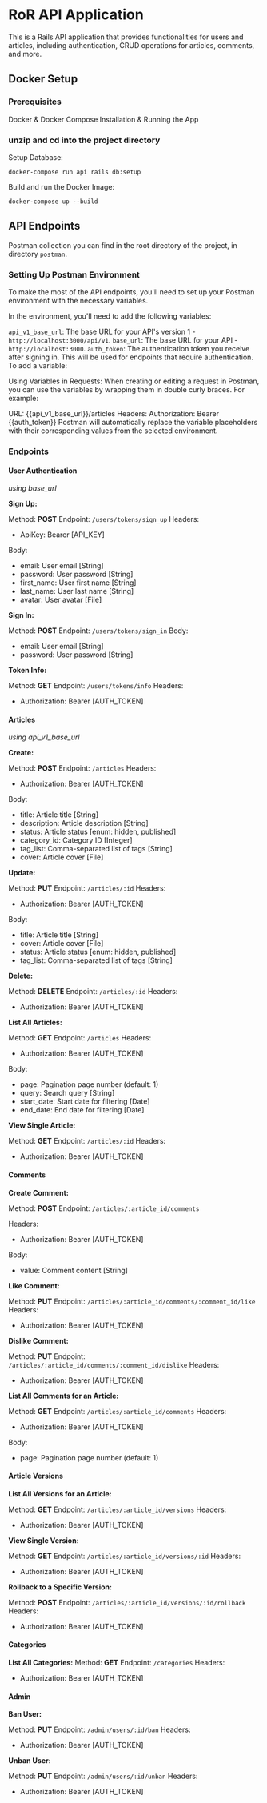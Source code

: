 # RoR API Application
This is a Rails API application that provides functionalities for users and articles,
including authentication, CRUD operations for articles, comments, and more.

## Docker Setup
### Prerequisites
Docker & Docker Compose
Installation & Running the App

### unzip and cd into the project directory

Setup Database:
```
docker-compose run api rails db:setup
```

Build and run the Docker Image:
```
docker-compose up --build
```

## API Endpoints
Postman collection you can find in the root directory of the project, in directory `postman`.

### Setting Up Postman Environment
To make the most of the API endpoints, you'll need to set up your Postman environment with the necessary variables.

In the environment, you'll need to add the following variables:

`api_v1_base_url`: The base URL for your API's version 1 - `http://localhost:3000/api/v1`.
`base_url`: The base URL for your API - `http://localhost:3000`.
`auth_token`: The authentication token you receive after signing in. This will be used for endpoints that require authentication.
To add a variable:

Using Variables in Requests:
When creating or editing a request in Postman, you can use the variables by wrapping them in double curly braces. For example:

URL: {{api_v1_base_url}}/articles
Headers: Authorization: Bearer {{auth_token}}
Postman will automatically replace the variable placeholders with their corresponding values from the selected environment.

### Endpoints

#### User Authentication

*using base_url*

**Sign Up:**

Method: **POST**
Endpoint: `/users/tokens/sign_up`
Headers:
 - ApiKey: Bearer [API_KEY]

Body:
- email: User email [String]
- password: User password [String]
- first_name: User first name [String]
- last_name: User last name [String]
- avatar: User avatar [File]

**Sign In:**

Method: **POST**
Endpoint: `/users/tokens/sign_in`
Body:
- email: User email [String]
- password: User password [String]

**Token Info:**

Method: **GET**
Endpoint: `/users/tokens/info`
Headers:
- Authorization: Bearer [AUTH_TOKEN]

#### Articles

*using api_v1_base_url*

**Create:**

Method: **POST**
Endpoint: `/articles`
Headers:
- Authorization: Bearer [AUTH_TOKEN]

Body:
- title: Article title [String]
- description: Article description [String]
- status: Article status  [enum: hidden, published]
- category_id: Category ID [Integer]
- tag_list: Comma-separated list of tags [String]
- cover: Article cover [File]

**Update:**

Method: **PUT**
Endpoint: `/articles/:id`
Headers:
- Authorization: Bearer [AUTH_TOKEN]

Body:
- title: Article title [String]
- cover: Article cover [File]
- status: Article status [enum: hidden, published]
- tag_list: Comma-separated list of tags [String]

**Delete:**

Method: **DELETE**
Endpoint: `/articles/:id`
Headers:
- Authorization: Bearer [AUTH_TOKEN]

**List All Articles:**

Method: **GET**
Endpoint: `/articles`
Headers:
- Authorization: Bearer [AUTH_TOKEN]

Body:
- page: Pagination page number (default: 1)
- query: Search query  [String]
- start_date: Start date for filtering [Date]
- end_date: End date for filtering [Date]

**View Single Article:**

Method: **GET**
Endpoint: `/articles/:id`
Headers:
- Authorization: Bearer [AUTH_TOKEN]

#### Comments
**Create Comment:**

Method: **POST**
Endpoint: `/articles/:article_id/comments`

Headers:
- Authorization: Bearer [AUTH_TOKEN]

Body:
- value: Comment content [String]

**Like Comment:**

Method: **PUT**
Endpoint: `/articles/:article_id/comments/:comment_id/like`
Headers:
- Authorization: Bearer [AUTH_TOKEN]

**Dislike Comment:**

Method: **PUT**
Endpoint: `/articles/:article_id/comments/:comment_id/dislike`
Headers:
- Authorization: Bearer [AUTH_TOKEN]

**List All Comments for an Article:**

Method: **GET**
Endpoint: `/articles/:article_id/comments`
Headers:
- Authorization: Bearer [AUTH_TOKEN]

Body:
- page: Pagination page number (default: 1)

#### Article Versions

**List All Versions for an Article:**

Method: **GET**
Endpoint: `/articles/:article_id/versions`
Headers:
- Authorization: Bearer [AUTH_TOKEN]

**View Single Version:**

Method: **GET**
Endpoint: `/articles/:article_id/versions/:id`
Headers:
- Authorization: Bearer [AUTH_TOKEN]

**Rollback to a Specific Version:**

Method: **POST**
Endpoint: `/articles/:article_id/versions/:id/rollback`
Headers:
- Authorization: Bearer [AUTH_TOKEN]

#### Categories

**List All Categories:**
Method: **GET**
Endpoint: `/categories`
Headers:
- Authorization: Bearer [AUTH_TOKEN]

#### Admin

**Ban User:**

Method: **PUT**
Endpoint: `/admin/users/:id/ban`
Headers:
- Authorization: Bearer [AUTH_TOKEN]

**Unban User:**

Method: **PUT**
Endpoint: `/admin/users/:id/unban`
Headers:
- Authorization: Bearer [AUTH_TOKEN]
